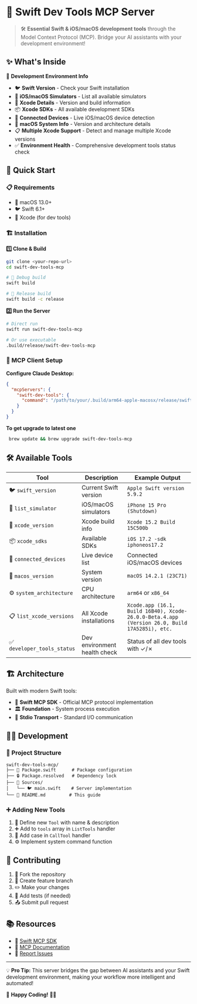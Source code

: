 # 🚀 Swift Dev Tools MCP Server

> 🛠️ **Essential Swift & iOS/macOS development tools** through the Model Context Protocol (MCP). Bridge your AI assistants with your development environment!

## ✨ What's Inside

🔧 **Development Environment Info**
- 🐦 **Swift Version** - Check your Swift installation
- 📱 **iOS/macOS Simulators** - List all available simulators
- 🔨 **Xcode Details** - Version and build information
- 📦 **Xcode SDKs** - All available development SDKs
- 🔗 **Connected Devices** - Live iOS/macOS device detection
- 🍎 **macOS System Info** - Version and architecture details
- 📋 **Multiple Xcode Support** - Detect and manage multiple Xcode versions
- ✅ **Environment Health** - Comprehensive development tools status check

## 🎯 Quick Start

### 📋 Requirements
- 🍎 macOS 13.0+
- 🐦 Swift 6.1+
- 🔨 Xcode (for dev tools)

### 🏗️ Installation

**1️⃣ Clone & Build**
```bash
git clone <your-repo-url>
cd swift-dev-tools-mcp

# 🐛 Debug build
swift build

# 🚀 Release build  
swift build -c release
```

**2️⃣ Run the Server**
```bash
# Direct run
swift run swift-dev-tools-mcp

# Or use executable
.build/release/swift-dev-tools-mcp
```

### 🔌 MCP Client Setup

**Configure Claude Desktop:**

```json
{
  "mcpServers": {
    "swift-dev-tools": {
      "command": "/path/to/your/.build/arm64-apple-macosx/release/swift-dev-tools-mcp"
    }
  }
}
```

**To get upgrade to latest one**

```bash
 brew update && brew upgrade swift-dev-tools-mcp
```

## 🛠️ Available Tools

| Tool | Description | Example Output |
|------|-------------|----------------|
| 🐦 `swift_version` | Current Swift version | `Apple Swift version 5.9.2` |
| 📱 `list_simulator` | iOS/macOS simulators | `iPhone 15 Pro (Shutdown)` |
| 🔨 `xcode_version` | Xcode build info | `Xcode 15.2 Build 15C500b` |
| 📦 `xcode_sdks` | Available SDKs | `iOS 17.2 -sdk iphoneos17.2` |
| 🔗 `connected_devices` | Live device list | Connected iOS/macOS devices |
| 🍎 `macos_version` | System version | `macOS 14.2.1 (23C71)` |
| ⚙️ `system_architecture` | CPU architecture | `arm64` or `x86_64` |
| 📋 `list_xcode_versions` | All Xcode installations | `Xcode.app (16.1, Build 16B40), Xcode-26.0.0-Beta.4.app (Version 26.0, Build 17A5285i), etc.` |
| ✅ `developer_tools_status` | Dev environment health check | Status of all dev tools with ✓/✗ |

## 🏗️ Architecture

Built with modern Swift tools:

- 🌟 **Swift MCP SDK** - Official MCP protocol implementation
- 🏛️ **Foundation** - System process execution
- 💬 **Stdio Transport** - Standard I/O communication

## 👨‍💻 Development

### 📁 Project Structure
```
swift-dev-tools-mcp/
├── 📄 Package.swift      # Package configuration
├── 🔒 Package.resolved   # Dependency lock
├── 📁 Sources/
│   └── 🐦 main.swift    # Server implementation
└── 📖 README.md         # This guide
```

### ➕ Adding New Tools

1. 🎯 Define new `Tool` with name & description
2. ➕ Add to `tools` array in `ListTools` handler  
3. 🔀 Add case in `CallTool` handler
4. ⚙️ Implement system command function

## 🤝 Contributing

1. 🍴 Fork the repository
2. 🌿 Create feature branch
3. ✏️ Make your changes
4. 🧪 Add tests (if needed)
5. 📤 Submit pull request

## 📚 Resources

- 🔗 [Swift MCP SDK](https://github.com/modelcontextprotocol/swift-sdk)
- 📖 [MCP Documentation](https://modelcontextprotocol.io/)
- 🐛 [Report Issues](https://github.com/your-repo/issues)

---

💡 **Pro Tip:** This server bridges the gap between AI assistants and your Swift development environment, making your workflow more intelligent and automated!

🎉 **Happy Coding!** 🍎✨
